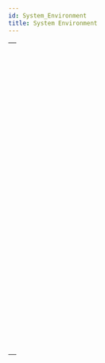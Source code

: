 ```yaml
---
id: System_Environment
title: System Environment
---
```



||
|---|
|[<!-- INCLUDE #_command_.Count screens.Syntax -->](../../commands-legacy/count-screens.md)<br/>|
|[<!-- INCLUDE #_command_.Current client authentication.Syntax -->](../../commands-legacy/current-client-authentication.md)<br/>|
|[<!-- INCLUDE #_command_.Current machine.Syntax -->](../../commands-legacy/current-machine.md)<br/>|
|[<!-- INCLUDE #_command_.Current system user.Syntax -->](../../commands-legacy/current-system-user.md)<br/>|
|[<!-- INCLUDE #_command_.Font file.Syntax -->](../../commands-legacy/font-file.md)<br/>|
|[<!-- INCLUDE #_command_.FONT LIST.Syntax -->](../../commands-legacy/font-list.md)<br/>|
|[<!-- INCLUDE #_command_.FONT STYLE LIST.Syntax -->](../../commands-legacy/font-style-list.md)<br/>|
|[<!-- INCLUDE #_command_.GET SYSTEM FORMAT.Syntax -->](../../commands-legacy/get-system-format.md)<br/>|
|[<!-- INCLUDE #_command_.Is macOS.Syntax -->](../../commands-legacy/is-macos.md)<br/>|
|[<!-- INCLUDE #_command_.Is Windows.Syntax -->](../../commands-legacy/is-windows.md)<br/>|
|[<!-- INCLUDE #_command_.LOG EVENT.Syntax -->](../../commands-legacy/log-event.md)<br/>|
|[<!-- INCLUDE #_command_.Menu bar height.Syntax -->](../../commands-legacy/menu-bar-height.md)<br/>|
|[<!-- INCLUDE #_command_.Menu bar screen.Syntax -->](../../commands-legacy/menu-bar-screen.md)<br/>|
|[<!-- INCLUDE #_command_.OPEN COLOR PICKER.Syntax -->](../../commands-legacy/open-color-picker.md)<br/>|
|[<!-- INCLUDE #_command_.OPEN FONT PICKER.Syntax -->](../../commands-legacy/open-font-picker.md)<br/>|
|[<!-- INCLUDE #_command_.SCREEN COORDINATES.Syntax -->](../../commands-legacy/screen-coordinates.md)<br/>|
|[<!-- INCLUDE #_command_.SCREEN DEPTH.Syntax -->](../../commands-legacy/screen-depth.md)<br/>|
|[<!-- INCLUDE #_command_.Screen height.Syntax -->](../../commands-legacy/screen-height.md)<br/>|
|[<!-- INCLUDE #_command_.Screen width.Syntax -->](../../commands-legacy/screen-width.md)<br/>|
|[<!-- INCLUDE #_command_.Select RGB color.Syntax -->](../../commands-legacy/select-rgb-color.md)<br/>|
|[<!-- INCLUDE #_command_.SET RECENT FONTS.Syntax -->](../../commands-legacy/set-recent-fonts.md)<br/>|
|[<!-- INCLUDE #_command_.System folder.Syntax -->](../../commands-legacy/system-folder.md)<br/>|
|[<!-- INCLUDE #_command_.System info.Syntax -->](../../commands-legacy/system-info.md)<br/>|
|[<!-- INCLUDE #_command_.Temporary folder.Syntax -->](../../commands-legacy/temporary-folder.md)<br/>|
